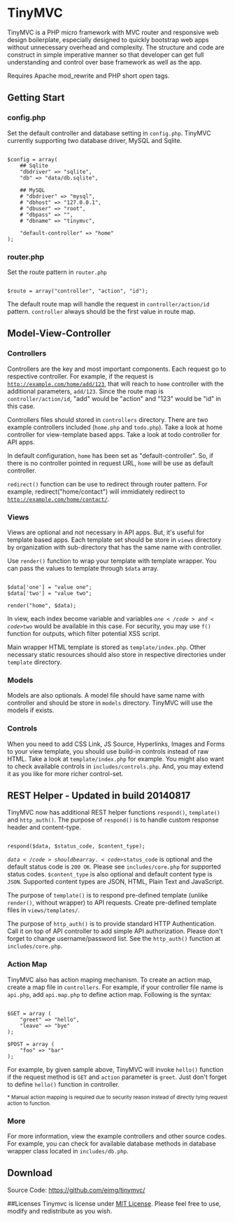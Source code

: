 # TinyMVC

TinyMVC is a PHP micro framework with MVC router and responsive web design boilerplate, especially designed to quickly bootstrap web apps without unnecessary overhead and complexity. The structure and code are construct in simple imperative manner so that developer can get full understanding and control over base framework as well as the app.

Requires Apache mod_rewrite and PHP short open tags.

## Getting Start

### config.php

Set the default controller and database setting in <code>config.php</code>. TinyMVC currently supporting two database driver, MySQL and Sqlite.
<pre><code>
$config = array(
	## Sqlite
	"dbdriver" => "sqlite",
	"db" => "data/db.sqlite",

	## MySQL
	# "dbdriver" => "mysql",
	# "dbhost" => "127.0.0.1",
	# "dbuser" => "root",
	# "dbpass" => "",
	# "dbname" => "tinymvc",

	"default-controller" => "home"
);
</code></pre>

### router.php

Set the route pattern in <code>router.php</code>
<pre><code>
$route = array("controller", "action", "id");
</code></pre>

The default route map will handle the request in <code>controller/action/id</code> pattern. <code>controller</code> always should be the first value in route map.

## Model-View-Controller

### Controllers

Controllers are the key and most important components. Each request go to respective controller. For example, if the request is <code>http://example.com/home/add/123</code>, that will reach to <code>home</code> controller with the additional parameters, <code>add/123</code>. Since the route map is <code>controller/action/id</code>, "add" would be "action" and "123" would be "id" in this case.

Controllers files should stored in <code>controllers</code> directory. There are two example controllers included (<code>home.php</code> and <code>todo.php</code>). Take a look at home controller for view-template based apps. Take a look at todo controller for API apps.

In default configuration, <code>home</code> has been set as "default-controller". So, if there is no controller pointed in request URL, <code>home</code> will be use as default controller.

<code>redirect()</code> function can be use to redirect through router pattern. For example, </code>redirect("home/contact")</code> will immidiately redirect to <code>http://example.com/home/contact/</code>.

### Views

Views are optional and not necessary in API apps. But, it's useful for template based apps. Each template set should be store in <code>views</code> directory by organization with sub-directory that has the same name with controller.

Use <code>render()</code> function to wrap your template with template wrapper. You can pass the values to template through <code>$data</code> array.

<pre><code>
$data['one'] = "value one";
$data['two'] = "value two";

render("home", $data);
</code></pre>

In view, each index become variable and variables <code>$one</code> and <code>$two</code> would be available in this case. For security, you may use <code>f()</code> function for outputs, which filter potential XSS script.

Main wrapper HTML template is stored as <code>template/index.php</code>. Other necessary static resources should also store in respective directories under <code>template</code> directory.

### Models

Models are also optionals. A model file should have same name with controller and should be store in <code>models</code> directory. TinyMVC will use the models if exists.

### Controls

When you need to add CSS Link, JS Source, Hyperlinks, Images and Forms to your view template, you should use build-in controls instead of raw HTML. Take a look at <code>template/index.php</code> for example. You might also want to check available controls in <code>includes/controls.php</code>. And, you may extend it as you like for more richer control-set.

## REST Helper - Updated in build 20140817

TinyMVC now has additional REST helper functions <code>respond()</code>, <code>template()</code> and <code>http_auth()</code>. The purpose of <code>respond()</code> is to handle custom response header and content-type.

<pre><code>
respond($data, $status_code, $content_type);
</code></pre>

<code>$data</code> should be array. <code>$status_code</code> is optional and the default status code is <code>200 OK</code>. Please see <code>includes/core.php</code> for supported status codes. <code>$content_type</code> is also optional and default content type is <code>JSON</code>. Supported content types are JSON, HTML, Plain Text and JavaScript.

The purpose of <code>template()</code> is to respond pre-defined template (unlike <code>render()</code>, without wrapper) to API requests. Create pre-defined template files in <code>views/templates/</code>.

The purpose of <code>http_auth()</code> is to provide standard HTTP Authentication. Call it on top of API controller to add simple API authorization. Please don't forget to change username/password list. See the <code>http_auth()</code> function at <code>includes/core.php</code>.

### Action Map

TinyMVC also has action maping mechanism. To create an action map, create a map file in <code>controllers</code>. For example, if your controller file name is <code>api.php</code>, add <code>api.map.php</code> to define action map. Following is the syntax:

<pre><code>
$GET = array (
	"greet" => "hello",
	"leave" => "bye"
);

$POST = array (
	"foo" => "bar"
);
</code></pre>

For example, by given sample above, TinyMVC will invoke <code>hello()</code> function if the request method is <code>GET</code> and <code>action</code> parameter is <code>greet</code>. Just don't forget to define <code>hello()</code> function in controller.

<small>* Manual action mapping is required due to security reason instead of directly tying request action to function.</small>

### More

For more information, view the example controllers and other source codes. For example, you can check for available database methods in database wrapper class located in <code>includes/db.php</code>.

## Download

Source Code: <a href="https://github.com/eimg/tinymvc/">https://github.com/eimg/tinymvc/</a>

##Licenses
Tinymvc is license under <a href="https://github.com/eimg/tinymvc/blob/master/LICENSE.md">MIT License</a>. Please feel free to use, modify and redistribute as you wish.
